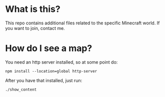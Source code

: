 # What is this?

This repo contains additional files related to the specific Minecraft world. If you want to join, contact me.

# How do I see a map?

You need an http server installed, so at some point do:
```
npm install --location=global http-server
```

After you have that installed, just run:
```
./show_content
```

